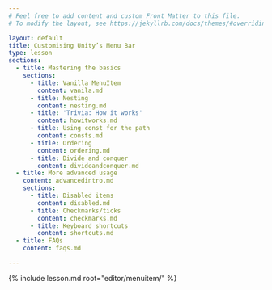 ```yaml
---
# Feel free to add content and custom Front Matter to this file.
# To modify the layout, see https://jekyllrb.com/docs/themes/#overriding-theme-defaults

layout: default
title: Customising Unity’s Menu Bar
type: lesson
sections:
  - title: Mastering the basics
    sections:
      - title: Vanilla MenuItem
        content: vanila.md
      - title: Nesting
        content: nesting.md
      - title: 'Trivia: How it works'
        content: howitworks.md
      - title: Using const for the path
        content: consts.md
      - title: Ordering
        content: ordering.md
      - title: Divide and conquer
        content: divideandconquer.md
  - title: More advanced usage
    content: advancedintro.md
    sections:
      - title: Disabled items
        content: disabled.md
      - title: Checkmarks/ticks
        content: checkmarks.md
      - title: Keyboard shortcuts
        content: shortcuts.md
  - title: FAQs
    content: faqs.md

---
```


{% include lesson.md root="editor/menuitem/" %}